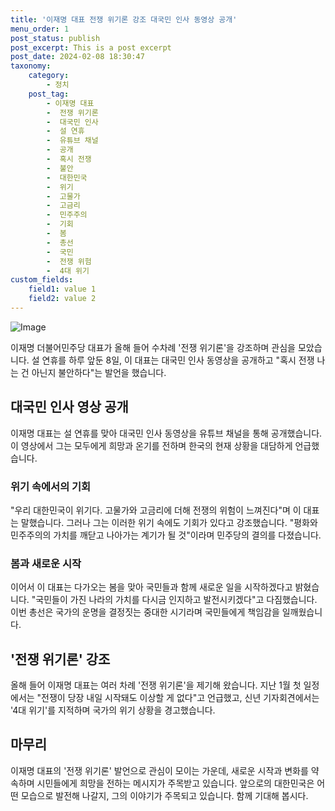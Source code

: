 ```yaml
---
title: '이재명 대표 전쟁 위기론 강조 대국민 인사 동영상 공개'
menu_order: 1
post_status: publish
post_excerpt: This is a post excerpt
post_date: 2024-02-08 18:30:47
taxonomy:
    category:
        - 정치
    post_tag:
        - 이재명 대표
        -  전쟁 위기론
        -  대국민 인사
        -  설 연휴
        -  유튜브 채널
        -  공개
        -  혹시 전쟁
        -  불안
        -  대한민국
        -  위기
        -  고물가
        -  고금리
        -  민주주의
        -  기회
        -  봄
        -  총선
        -  국민
        -  전쟁 위험
        -  4대 위기
custom_fields:
    field1: value 1
    field2: value 2
---
```


![Image](https://imgnews.pstatic.net/image/088/2024/02/08/0000861489_001_20240208154102732.jpg?type=w647)

이재명 더불어민주당 대표가 올해 들어 수차례 '전쟁 위기론'을 강조하며 관심을 모았습니다. 설 연휴를 하루 앞둔 8일, 이 대표는 대국민 인사 동영상을 공개하고 "혹시 전쟁 나는 건 아닌지 불안하다"는 발언을 했습니다.
## 대국민 인사 영상 공개
이재명 대표는 설 연휴를 맞아 대국민 인사 동영상을 유튜브 채널을 통해 공개했습니다. 이 영상에서 그는 모두에게 희망과 온기를 전하며 한국의 현재 상황을 대담하게 언급했습니다. 
### 위기 속에서의 기회
"우리 대한민국이 위기다. 고물가와 고금리에 더해 전쟁의 위험이 느껴진다"며 이 대표는 말했습니다. 그러나 그는 이러한 위기 속에도 기회가 있다고 강조했습니다. "평화와 민주주의의 가치를 깨닫고 나아가는 계기가 될 것"이라며 민주당의 결의를 다졌습니다.
### 봄과 새로운 시작
이어서 이 대표는 다가오는 봄을 맞아 국민들과 함께 새로운 일을 시작하겠다고 밝혔습니다. "국민들이 가진 나라의 가치를 다시금 인지하고 발전시키겠다"고 다짐했습니다. 이번 총선은 국가의 운명을 결정짓는 중대한 시기라며 국민들에게 책임감을 일깨웠습니다.
## '전쟁 위기론' 강조
올해 들어 이재명 대표는 여러 차례 '전쟁 위기론'을 제기해 왔습니다. 지난 1월 첫 일정에서는 "전쟁이 당장 내일 시작돼도 이상할 게 없다"고 언급했고, 신년 기자회견에서는 '4대 위기'를 지적하며 국가의 위기 상황을 경고했습니다.
## 마무리
이재명 대표의 '전쟁 위기론' 발언으로 관심이 모이는 가운데, 새로운 시작과 변화를 약속하며 시민들에게 희망을 전하는 메시지가 주목받고 있습니다. 앞으로의 대한민국은 어떤 모습으로 발전해 나갈지, 그의 이야기가 주목되고 있습니다. 함께 기대해 봅시다.
